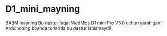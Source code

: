 # D1_mini_mayning
BABM mayning
Bu dastur faqat WedMos D1 mini Pro V3.0 uchun yaratilgan!
Arduinoning boshqa turlarida bu dastur ishlamaydi!
